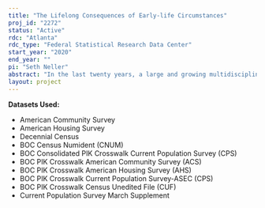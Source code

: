 ```yaml
---
title: "The Lifelong Consequences of Early-life Circumstances"
proj_id: "2272"
status: "Active"
rdc: "Atlanta"
rdc_type: "Federal Statistical Research Data Center"
start_year: "2020"
end_year: ""
pi: "Seth Neller"
abstract: "In the last twenty years, a large and growing multidisciplinary body of literature has established that the conditions to which a child is exposed in early life and even in utero have immediate and often lifelong consequences (Almond et al, 2017). Despite the rapid progress of this literature, several major questions about human capital development remain unanswered (Currie & Almond, 2011). Perhaps most importantly: can economic and health interventions mitigate the damages from harmful early-life shocks? This project attempts to answer this question by examining long-term outcomes of children whose families were exposed to one of three early-life shocks in the early- or mid-20th Century. The three shocks affect children's health, healthcare access, and finally the interaction between wealth and environmental hazards. To evaluate their impacts, we will utilize records from the Decennial Censuses, the American Community Survey, the Current Population Survey, the American Housing Survey, and the Social Security NUMIDENT database. The Census products provide outcome and control variables, while the Social Security files provide detailed information on date and place of birth, which is used to identify treated individuals. The estimation strategy is a difference-in-differences approach, and the resulting analyses will show when early-life shocks matter most and how they potentially interact."
layout: project
---
```


**Datasets Used:**

  - American Community Survey 
  - American Housing Survey 
  - Decennial Census 
  - BOC Census Numident (CNUM) 
  - BOC Consolidated PIK Crosswalk Current Population Survey (CPS) 
  - BOC PIK Crosswalk American Community Survey (ACS) 
  - BOC PIK Crosswalk American Housing Survey (AHS) 
  - BOC PIK Crosswalk Current Population Survey-ASEC (CPS) 
  - BOC PIK Crosswalk Census Unedited File (CUF) 
  - Current Population Survey March Supplement 

